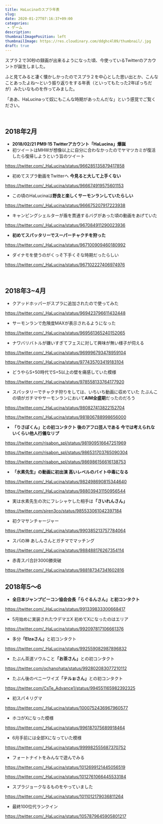 ```yaml
---
title: HaLucinaのスプラ年表
slug: 
date: 2020-01-27T07:16:37+09:00
categories: 
 - ゲーム
description: 
thumbnailImagePosition: left
thumbnailImage: https://res.cloudinary.com/ddghc4l09/thumbnail/.jpg
draft: true
---
```


<!--more-->

スプラ２で30秒の録画が出来るようになった頃、今使っているTwitterのアカウントが誕生しました。

ふと見てみると凄く懐かしかったのでスプラ２を中心とした思い出とか、こんなことあったよね～という振り返りをする年表（といってもたった2年ぽっちだが）みたいなものを作ってみました。

「ああ、HaLucinaって奴にもこんな時期があったんだな」という感覚でご覧ください。

&nbsp;

<h2>2018年2月</h2>

<ul>
<li><strong>2018/02/21 PM9:15 Twitterアカウント「HaLucina」爆誕</strong></li>
<li>初ツイートはMHWが想像以上に自分に合わなかったのでヤマツカミが復活したら復帰しようという旨のツイート</li>
</ul>

https://twitter.com/_HaLucina/status/966285135879417858

<ul>
<li>初めてスプラ動画をTwitterへ 
<strong>今見ると大して上手くない</strong></li>
</ul>

https://twitter.com/_HaLucina/status/966674919575601153

<ul>
<li>この頃のHaLucinaは<strong>野良と楽しくサーモンランしていたらしい</strong></li>
</ul>

https://twitter.com/_HaLucina/status/966675207917223938

<ul>
<li>キャンピングシェルターが盾を貫通するバグがあった頃の動画をあげていた</li>
</ul>

https://twitter.com/_HaLucina/status/967084911290023936

<ul>
<li><strong>初めてスパッタリーでスーパーチャクチを狩った</strong></li>
</ul>

https://twitter.com/_HaLucina/status/967100909460180992

<ul>
<li>ダイナモを使うのがくっそ下手くそな時期だったらしい</li>
</ul>

https://twitter.com/_HaLucina/status/967102227406974976

&nbsp;

<h2>2018年3~4月</h2>

<ul>
<li>クアッドホッパーがスプラに追加されたので使ってみた</li>
</ul>

https://twitter.com/_HaLucina/status/969423796611432448

<ul>
<li>サーモンランで危険度MAXが表示されるようになった</li>
</ul>

https://twitter.com/_HaLucina/status/969561365240152065

<ul>
<li>ナワバリバトルが嫌いすぎてフェスに対して興味が無い様子が伺える</li>
</ul>

https://twitter.com/_HaLucina/status/969996793478959104

https://twitter.com/_HaLucina/status/977435703419183104

<ul>
<li>どうやらS+50時代でS+5以上の壁を痛感していた模様</li>
</ul>

https://twitter.com/_HaLucina/status/978558133764177920

<ul>
<li>スパッタリーでチャクチ狩りをしては、いちいち動画に収めていた
たぶんこの頃がガチマやサーモンランにおいて<strong>AIM全盛期</strong>だったのだろう</li>
</ul>

https://twitter.com/_HaLucina/status/980827413822152704

https://twitter.com/_HaLucina/status/981806788998656000

<ul>
<li><strong>「りさぼくん」との初コンタクト
後のアフロ芸人である
今では考えられないくらい他人行儀なリプ</strong></li>
</ul>

https://twitter.com/risabon_spl/status/981909516647251969

https://twitter.com/risabon_spl/status/986531703765090304

https://twitter.com/risabon_spl/status/986986156616138753

<ul>
<li><strong>「水素先生」の動画に初出演
高いレベルのバイト中毒になる</strong></li>
</ul>

https://twitter.com/_HaLucina/status/982498690815344640

https://twitter.com/_HaLucina/status/988039431150956544

<ul>
<li>実は水素先生の次にフレシャケした相手は<strong>「さいれんさん」</strong></li>
</ul>

https://twitter.com/siren3co/status/985533061042397184

<ul>
<li>初クマサンチャージャー</li>
</ul>

https://twitter.com/_HaLucina/status/990385213757784064

<ul>
<li>スパの神 あしんさんとガチマでマッチング</li>
</ul>

https://twitter.com/_HaLucina/status/988488176267354114

<ul>
<li>赤青スパ合計3000勝突破</li>
</ul>

https://twitter.com/_HaLucina/status/988187347341602816

<h2>2018年5～6</h2>

<ul>
<li><strong>全日本ジャンプビーコン協会会長「らぐるんさん」と初コンタクト</strong></li>
</ul>

https://twitter.com/_HaLucina/status/991339833300668417

<ul>
<li>5月始めに実装されたウデマエX
初めてXになったのはエリア</li>
</ul>

https://twitter.com/_HaLucina/status/992097817106661376

<ul>
<li>多分<strong>「Elzaさん」</strong>と初コンタクト</li>
</ul>

https://twitter.com/_HaLucina/status/992559082987896832

<ul>
<li>たぶん茶道ソウルこと<strong>「お茶さん」</strong>との初コンタクト</li>
</ul>

https://twitter.com/ochanohata/status/992802083077210112

<ul>
<li>たぶん後のペニーワイズ<strong>「テルぉさん」</strong>との初コンタクト</li>
</ul>

https://twitter.com/CsTe_Advance1/status/994551165982392325

<ul>
<li>初スパ４リグマ</li>
</ul>

https://twitter.com/_HaLucina/status/1000752436967960577

<ul>
<li>ホコがXになった模様</li>
</ul>

https://twitter.com/_HaLucina/status/996187075689918464

<ul>
<li>6月手前には全部Xになっていた模様</li>
</ul>

https://twitter.com/_HaLucina/status/999982555687370752

<ul>
<li>フォートナイトをみんなで遊んでみる</li>
</ul>

https://twitter.com/_HaLucina/status/1012699121445056519

https://twitter.com/_HaLucina/status/1012761066445533184

<ul>
<li>スプラジョークなるものをやっていました</li>
</ul>

https://twitter.com/_HaLucina/status/1011012179036811264

<ul>
<li>最終100位代ランクイン</li>
</ul>

https://twitter.com/_HaLucina/status/1057879645905801217
